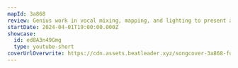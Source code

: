 ```yaml
---
mapId: 3a868
review: Genius work in vocal mixing, mapping, and lighting to present a map with a variety of experiences; from speed, to tech, and fit, with two lowers for accessibility, all of which completed with high standards.
startDate: 2024-04-01T19:00:00.000Z
showcase:
  id: ed8A3n49Gmg
  type: youtube-short
coverUrlOverwrite: https://cdn.assets.beatleader.xyz/songcover-3a868-full.webp
---
```

